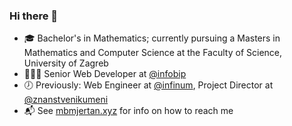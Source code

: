 ### Hi there 👋

- 🎓 Bachelor's in Mathematics; currently pursuing a Masters in Mathematics and Computer Science at the Faculty of Science, University of Zagreb
- 👨🏻‍💻 Senior Web Developer at [@infobip](https://github.com/infobip)
- 🕖 Previously: Web Engineer at [@infinum](https://github.com/infinum), Project Director at [@znanstvenikumeni](https://github.com/znanstvenikumeni)
- 📬 See [mbmjertan.xyz](https://mbmjertan.xyz) for info on how to reach me
